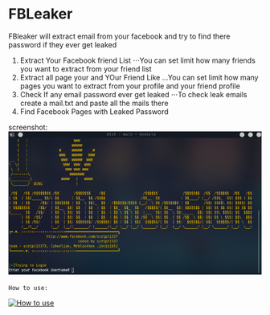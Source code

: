 # FBLeaker
FBleaker will extract email from your facebook and try to find there password if they ever get leaked

1. Extract Your Facebook friend List
⋅⋅⋅You can set limit how many friends you want to extract from your friend list
2. Extract all page your and YOur Friend Like
...You can set limit how many pages you want to extract from your profile and your friend profile
3. Check If any email password ever get leaked
⋅⋅⋅To check leak emails create a mail.txt and paste all the mails there
4. Find Facebook Pages with Leaked Password

screenshot: 
![alt text](https://github.com/ScRiPt1337/FBLeaker/blob/master/root1x.png "screenshot")

`How to use:`

[![How to use](http://img.youtube.com/vi/YrEL5qc7hqE/1.jpg)](http://www.youtube.com/watch?v=YrEL5qc7hqE)
